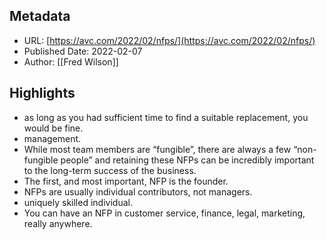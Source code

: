 ## Metadata
* URL: [https://avc.com/2022/02/nfps/](https://avc.com/2022/02/nfps/)
* Published Date: 2022-02-07
* Author: [[Fred Wilson]]

## Highlights
* as long as you had sufficient time to find a suitable replacement, you would be fine.
* management.
* While most team members are “fungible”, there are always a few “non-fungible people” and retaining these NFPs can be incredibly important to the long-term success of the business.
* The first, and most important, NFP is the founder.
* NFPs are usually individual contributors, not managers.
* uniquely skilled individual.
* You can have an NFP in customer service, finance, legal, marketing, really anywhere.